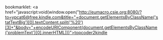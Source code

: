 bookmarklet: <a href="javascript:void(window.open("http://eumacro.csie.org:8080/?to=ypcat6@free.kindle.com&title="+document.getElementsByClassName('statTextBig')[0].textContent.split('%20')[3]+"&body="+encodeURIComponent(document.getElementsByClassName('problemText')[0].innerHTML)))">topcoder2kindle</a>

